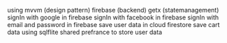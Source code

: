 using mvvm (design pattern) 
firebase (backend)
getx (statemanagement)
signIn with google in firebase
signIn with facebook in firebase
signIn with email and password in firebase
save user data in cloud firestore 
save cart data using sqlflite
shared prefrance to store user data
